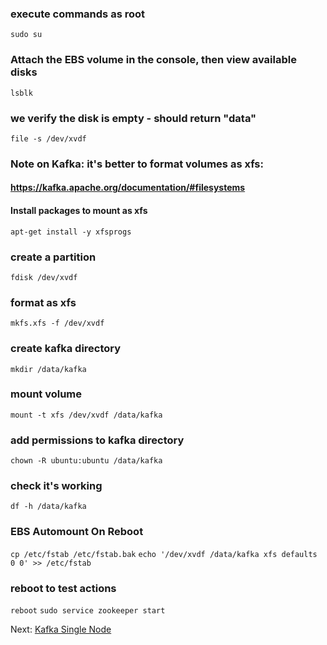 ### execute commands as root
`sudo su`

### Attach the EBS volume in the console, then view available disks
`lsblk`

### we verify the disk is empty - should return "data"
`file -s /dev/xvdf`

### Note on Kafka: it's better to format volumes as xfs:
#### https://kafka.apache.org/documentation/#filesystems
#### Install packages to mount as xfs
`apt-get install -y xfsprogs`

### create a partition
`fdisk /dev/xvdf`

### format as xfs
`mkfs.xfs -f /dev/xvdf`

### create kafka directory
`mkdir /data/kafka`

### mount volume
`mount -t xfs /dev/xvdf /data/kafka`

### add permissions to kafka directory
`chown -R ubuntu:ubuntu /data/kafka`

### check it's working
`df -h /data/kafka`

### EBS Automount On Reboot
`cp /etc/fstab /etc/fstab.bak`
`echo '/dev/xvdf /data/kafka xfs defaults 0 0' >> /etc/fstab`

### reboot to test actions
`reboot`
`sudo service zookeeper start`

Next: [Kafka Single Node](6-kafka-single.md)

